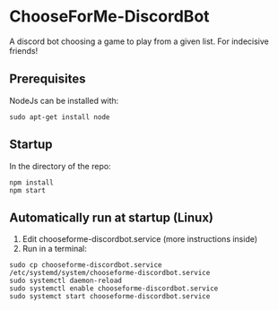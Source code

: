 # ChooseForMe-DiscordBot
 A discord bot choosing a game to play from a given list. For indecisive friends!

## Prerequisites
NodeJs can be installed with:
```
sudo apt-get install node
```

## Startup
In the directory of the repo:
```
npm install
npm start
```

## Automatically run at startup (Linux)
1. Edit chooseforme-discordbot.service (more instructions inside)
2. Run in a terminal:
```
sudo cp chooseforme-discordbot.service /etc/systemd/system/chooseforme-discordbot.service
sudo systemctl daemon-reload
sudo systemctl enable chooseforme-discordbot.service
sudo systemct start chooseforme-discordbot.service
```
